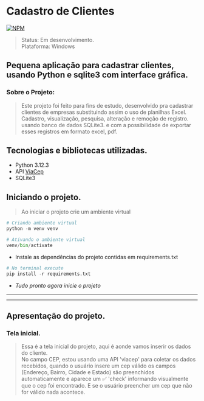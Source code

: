 # Cadastro de Clientes
[![NPM](https://img.shields.io/npm/l/react)]((https://github.com/thalesplinio/cadastroDeClientes/blob/main/LICENSE)) </br>
> Status: Em desenvolvimento. </br>
> Plataforma: Windows </br>

## Pequena aplicação para cadastrar clientes, usando Python e sqlite3 com interface gráfica.

### Sobre o Projeto:
>Este projeto foi feito para fins de estudo, desenvolvido pra cadastrar clientes de empresas substituindo assim o uso de planilhas Excel. </br>
>Cadastro, visualização, pesquisa, alteração e remoção de registro. </br>
>usando banco de dados SQLite3. e com a possibilidade de exportar esses registros em formato excel, pdf.

## Tecnologias e bibliotecas utilizadas.
- Python 3.12.3
- API [ViaCep](https://viacep.com.br/)
- SQLite3

## Iniciando o projeto.
> Ao iniciar o projeto crie um ambiente virtual
~~~python
# Criando ambiente virtual
python -m venv venv

# Ativando o ambiente virtual
venv/bin/activate
~~~
- Instale as dependências do projeto contidas em requirements.txt
~~~python
# No terminal execute
pip install -r requirements.txt
~~~
- <em>Tudo pronto agora inicie o projeto</em>
<hr>
<hr>

## Apresentação do projeto.
### Tela inicial.
> Essa é a tela inicial do projeto, aqui é aonde vamos inserir os dados do cliente.  
> No campo CEP, estou usando uma API 'viacep' para coletar os dados recebidos, quando o usuário insere um cep válido os campos
> (Endereço, Bairro, Cidade e Estado) são preenchidos automaticamente e aparece um ✅ 'check' informando visualmente que o cep foi encontrado.
> E se o usuário preencher um cep que não for válido nada acontece.